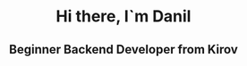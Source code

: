
<div id="header" align="center">
     <h1>Hi there, I`m Danil </h1>
     <h2>Beginner Backend Developer from Kirov</h2>
</div>
